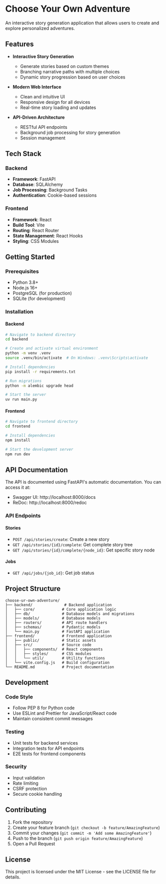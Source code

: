 # Choose Your Own Adventure

An interactive story generation application that allows users to create and explore personalized adventures.

## Features

- **Interactive Story Generation**
  - Generate stories based on custom themes
  - Branching narrative paths with multiple choices
  - Dynamic story progression based on user choices

- **Modern Web Interface**
  - Clean and intuitive UI
  - Responsive design for all devices
  - Real-time story loading and updates

- **API-Driven Architecture**
  - RESTful API endpoints
  - Background job processing for story generation
  - Session management

## Tech Stack

### Backend
- **Framework**: FastAPI
- **Database**: SQLAlchemy
- **Job Processing**: Background Tasks
- **Authentication**: Cookie-based sessions

### Frontend
- **Framework**: React
- **Build Tool**: Vite
- **Routing**: React Router
- **State Management**: React Hooks
- **Styling**: CSS Modules

## Getting Started

### Prerequisites
- Python 3.8+
- Node.js 16+
- PostgreSQL (for production)
- SQLite (for development)

### Installation

#### Backend
```bash
# Navigate to backend directory
cd backend

# Create and activate virtual environment
python -m venv .venv
source .venv/bin/activate  # On Windows: .venv\Scripts\activate

# Install dependencies
pip install -r requirements.txt

# Run migrations
python -m alembic upgrade head

# Start the server
uv run main.py
```

#### Frontend
```bash
# Navigate to frontend directory
cd frontend

# Install dependencies
npm install

# Start the development server
npm run dev
```

## API Documentation

The API is documented using FastAPI's automatic documentation. You can access it at:
- Swagger UI: http://localhost:8000/docs
- ReDoc: http://localhost:8000/redoc

### API Endpoints

#### Stories
- `POST /api/stories/create`: Create a new story
- `GET /api/stories/{id}/complete`: Get complete story tree
- `GET /api/stories/{id}/complete/{node_id}`: Get specific story node

#### Jobs
- `GET /api/jobs/{job_id}`: Get job status

## Project Structure

```
choose-ur-own-adventure/
├── backend/              # Backend application
│   ├── core/            # Core application logic
│   ├── db/              # Database models and migrations
│   ├── models/          # Database models
│   ├── routers/         # API route handlers
│   ├── schemas/         # Pydantic models
│   └── main.py          # FastAPI application
├── frontend/            # Frontend application
│   ├── public/          # Static assets
│   ├── src/             # Source code
│   │   ├── components/  # React components
│   │   ├── styles/      # CSS modules
│   │   └── util/        # Utility functions
│   └── vite.config.js   # Build configuration
└── README.md            # Project documentation
```

## Development

### Code Style
- Follow PEP 8 for Python code
- Use ESLint and Prettier for JavaScript/React code
- Maintain consistent commit messages

### Testing
- Unit tests for backend services
- Integration tests for API endpoints
- E2E tests for frontend components

### Security
- Input validation
- Rate limiting
- CSRF protection
- Secure cookie handling

## Contributing

1. Fork the repository
2. Create your feature branch (`git checkout -b feature/AmazingFeature`)
3. Commit your changes (`git commit -m 'Add some AmazingFeature'`)
4. Push to the branch (`git push origin feature/AmazingFeature`)
5. Open a Pull Request

## License

This project is licensed under the MIT License - see the LICENSE file for details.
